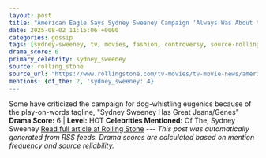 ```yaml
---
layout: post
title: "American Eagle Says Sydney Sweeney Campaign ‘Always Was About the Jeans’ After Backlash"
date: 2025-08-02 11:15:06 +0000
categories: gossip
tags: [sydney-sweeney, tv, movies, fashion, controversy, source-rolling_stone, drama-hot]
drama_score: 6
primary_celebrity: sydney_sweeney
source: rolling_stone
source_url: "https://www.rollingstone.com/tv-movies/tv-movie-news/american-eagle-responds-sydney-sweeney-controversy-1235398866/"
mentions: {of_the: 2, 'sydney_sweeney: 4}
---
```


Some have criticized the campaign for dog-whistling eugenics because of the play-on-words tagline, "Sydney Sweeney Has Great Jeans/Genes" **Drama Score:** 6 | **Level:** HOT **Celebrities Mentioned:** Of The, Sydney Sweeney [Read full article at Rolling Stone](https://www.rollingstone.com/tv-movies/tv-movie-news/american-eagle-responds-sydney-sweeney-controversy-1235398866/) --- *This post was automatically generated from RSS feeds. Drama scores are calculated based on mention frequency and source reliability.*